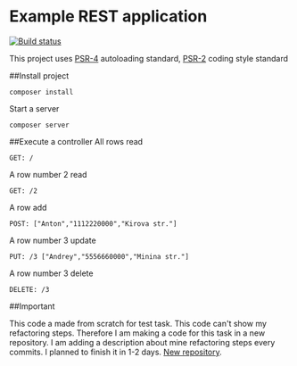 Example REST application
============

[![Build status](https://travis-ci.org/newage/example.svg?branch=master)](https://travis-ci.org/newage/example)

This project uses [PSR-4](http://www.php-fig.org/psr/psr-4/) autoloading standard,
[PSR-2](http://www.php-fig.org/psr/psr-2/) coding style standard

##Install project

    composer install

Start a server

    composer server

##Execute a controller
All rows read

    GET: /

A row number 2 read

    GET: /2

A row add

    POST: ["Anton","1112220000","Kirova str."]

A row number 3 update

    PUT: /3 ["Andrey","5556660000","Minina str."]

A row number 3 delete

    DELETE: /3

##Important

This code a made from scratch for test task. This code can't show my refactoring steps.
Therefore I am making a code for this task in a new repository.
I am adding a description about mine refactoring steps every commits.
I planned to finish it in 1-2 days.
[New repository](https://github.com/newage/extend-example).